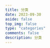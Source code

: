 ```yaml
---
title: 分类
date: 2023-09-30
aside: false
top_img: false
type: "categories"
comments: false
description: 分类
---
```

